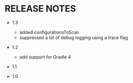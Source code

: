 # RELEASE NOTES

- 1.3

  - added configurationsToScan
  - suppressed a lot of debug logging using a trace flag

- 1.2

  - add support for Gradle 4

- 1.1

- 1.0
